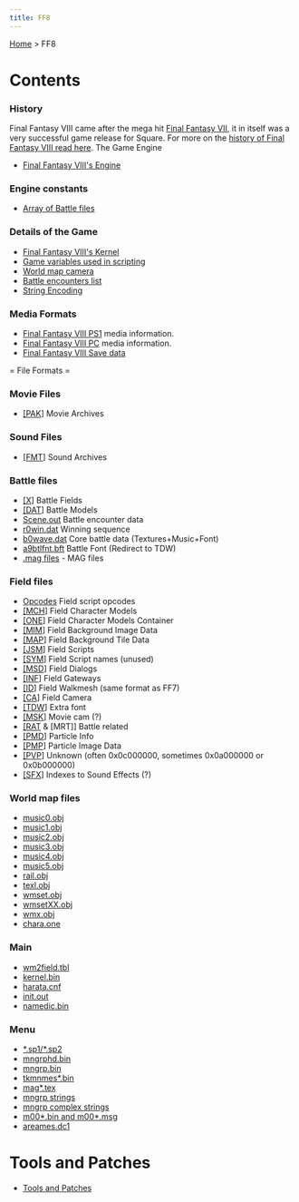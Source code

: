 ```yaml
---
title: FF8
---
```


[Home](Main%20Page.md) > FF8

# Contents

### History

Final Fantasy VIII came after the mega hit [Final Fantasy VII][], it in
itself was a very successful game release for Square. For more on the
[history of Final Fantasy VIII read here][]. The Game Engine

-   [Final Fantasy VIII's Engine][]

### Engine constants

-   [Array of Battle files][]

### Details of the Game

-   [Final Fantasy VIII's Kernel][]
-   [Game variables used in scripting][]
-   [World map camera][]
-   [Battle encounters list][]
-   [String Encoding][]

### Media Formats

-   [Final Fantasy VIII PS1][] media information.
-   [Final Fantasy VIII PC][] media information.
-   [Final Fantasy VIII Save data][]

  
= File Formats =

### Movie Files

-   [\[PAK][1]\] Movie Archives

### Sound Files

-   [\[FMT][2]\] Sound Archives

### Battle files

-   [\[X][3]\] Battle Fields
-   [\[DAT][4]\] Battle Models
-   [Scene.out][] Battle encounter data
-   [r0win.dat][] Winning sequence
-   [b0wave.dat][] Core battle data (Textures+Music+Font)
-   [a9btlfnt.bft][] Battle Font (Redirect to TDW)
-   [.mag files][] - MAG files

### Field files

-   [Opcodes][] Field script opcodes
-   [\[MCH][5]\] Field Character Models
-   [\[ONE][6]\] Field Character Models Container
-   [\[MIM][7]\] Field Background Image Data
-   [\[MAP][8]\] Field Background Tile Data
-   [\[JSM][9]\] Field Scripts
-   [\[SYM][10]\] Field Script names (unused)
-   [\[MSD][11]\] Field Dialogs
-   [\[INF][12]\] Field Gateways
-   [\[ID][13]\] Field Walkmesh (same format as FF7)
-   [\[CA][14]\] Field Camera
-   [\[TDW][a9btlfnt.bft]\] Extra font
-   [\[MSK][15]\] Movie cam (?)
-   [\[RAT][16] & \[MRT\]\] Battle related
-   [\[PMD][17]\] Particle Info
-   [\[PMP][18]\] Particle Image Data
-   [\[PVP][19]\] Unknown (often 0x0c000000, sometimes 0x0a000000 or
    0x0b000000)
-   [\[SFX][20]\] Indexes to Sound Effects (?)

### World map files

-   [music0.obj][]
-   [music1.obj][music0.obj]
-   [music2.obj][music0.obj]
-   [music3.obj][music0.obj]
-   [music4.obj][music0.obj]
-   [music5.obj][music0.obj]
-   [rail.obj][]
-   [texl.obj][]
-   [wmset.obj][]
-   [wmsetXX.obj][]
-   [wmx.obj][]
-   [chara.one][]

### Main

-   [wm2field.tbl][]
-   [kernel.bin][]
-   [harata.cnf][]
-   [init.out][]
-   [namedic.bin][]

### Menu

-   [\*.sp1/\*.sp2][]
-   [mngrphd.bin][]
-   [mngrp.bin][]
-   [tkmnmes\*.bin][]
-   [mag\*.tex][]
-   [mngrp strings][]
-   [mngrp complex strings][]
-   [m00\*.bin and m00\*.msg][]
-   [areames.dc1][]

# Tools and Patches

-   [Tools and Patches][]

  [Final Fantasy VII]: ../FF7.md "wikilink"
  [history of Final Fantasy VIII read here]: ../FF8/HistoryOf.md "wikilink"
  [Final Fantasy VIII's Engine]: ../FF8/Engine.md "wikilink"
  [Array of Battle files]: ../FF8/Engine%20const/BattleFiles.md "wikilink"
  [Final Fantasy VIII's Kernel]: ../FF8/Kernel.md "wikilink"
  [Game variables used in scripting]: ../FF8/Variables.md "wikilink"
  [World map camera]: ../FF8/Engine/WorldMapCamera.md "wikilink"
  [Battle encounters list]: ../FF8/Encounter%20Codes.md "wikilink"
  [String Encoding]: ../FF8/String%20Encoding.md "wikilink"
  [Final Fantasy VIII PS1]: ../FF8/PlaystationMedia.md "wikilink"
  [Final Fantasy VIII PC]: ../FF8/PC%20Media.md "wikilink"
  [Final Fantasy VIII Save data]: ../FF8/GameSaveFormat.md "wikilink"
  [1]: ../FF8/FileFormat%20PAK.md "wikilink"
  [2]: ../FF8/FileFormat%20FMT.md "wikilink"
  [3]: ../FF8/FileFormat%20X.md "wikilink"
  [4]: ../FF8/FileFormat%20DAT.md "wikilink"
  [Scene.out]: ../FF8/BattleStructure.md "wikilink"
  [r0win.dat]: ../FF8/FileFormat%20r0win.md "wikilink"
  [b0wave.dat]: ../FF8/FileFormat%20b0wave.md "wikilink"
  [a9btlfnt.bft]: ../FF8/FileFormat%20TDW.md "wikilink"
  [.mag files]: ../FF8/FileFormat%20magfiles.md "wikilink"
  [Opcodes]: ../FF8/Field/Script/Opcodes.md "wikilink"
  [5]: ../FF8/FileFormat%20MCH.md "wikilink"
  [6]: ../FF8/FileFormat%20ONE.md "wikilink"
  [7]: ../FF8/FileFormat%20MIM.md "wikilink"
  [8]: ../FF8/FileFormat%20MAP.md "wikilink"
  [9]: ../FF8/FileFormat%20JSM.md "wikilink"
  [10]: ../FF8/FileFormat%20SYM.md "wikilink"
  [11]: ../FF8/FileFormat%20MSD.md "wikilink"
  [12]: ../FF8/FileFormat%20INF.md "wikilink"
  [13]: ../FF7/Field/Walkmesh.md "wikilink"
  [14]: ../FF8/FileFormat%20CA.md "wikilink"
  [15]: ../FF8/FileFormat%20MSK.md "wikilink"
  [16]: ../FF8/FileFormat%20RAT%20MRT.md "wikilink"
  [17]: ../FF8/FileFormat%20PMD.md "wikilink"
  [18]: ../FF8/FileFormat%20PMP.md "wikilink"
  [19]: ../FF8/FileFormat%20PVP.md "wikilink"
  [20]: ../FF8/FileFormat%20SFX.md "wikilink"
  [music0.obj]: ../FF8/WorldMap%20music.md "wikilink"
  [rail.obj]: ../FF8/WorldMap%20rail.md "wikilink"
  [texl.obj]: ../FF8/WorldMap%20texl.md "wikilink"
  [wmset.obj]: ../FF8/WorldMap%20wmset.md "wikilink"
  [wmsetXX.obj]: ../FF8/WorldMap%20wmsetxx.md "wikilink"
  [wmx.obj]: ../FF8/WorldMap%20wmx.md "wikilink"
  [chara.one]: ../FF8/WorldMap%20charaone.md "wikilink"
  [wm2field.tbl]: ../FF8/Main%20wm2.md "wikilink"
  [kernel.bin]: ../FF8/Main%20kernel.md "wikilink"
  [harata.cnf]: ../FF8/Main%20harata.md "wikilink"
  [init.out]: ../FF8/Main%20init.md "wikilink"
  [namedic.bin]: ../FF8/Main%20namedic.md "wikilink"
  [\*.sp1/\*.sp2]: ../FF8/Menu%20sp2.md "wikilink"
  [mngrphd.bin]: ../FF8/Menu%20mngrphd%20bin.md "wikilink"
  [mngrp.bin]: ../FF8/Menu%20mngrp%20bin.md "wikilink"
  [tkmnmes\*.bin]: ../FF8/Menu%20tkmnmes.md "wikilink"
  [mag\*.tex]: ../Ff8/Menu%20mag%20textures.md "wikilink"
  [mngrp strings]: ../FF8/Menu%20mngrp%20strings%20locations.md "wikilink"
  [mngrp complex strings]: ../FF8/Menu%20mngrp%20complex%20strings.md "wikilink"
  [m00\*.bin and m00\*.msg]: ../FF8/Menu%20m000%20m004.md "wikilink"
  [areames.dc1]: ../FF8/Menu%20areames%20dc1.md "wikilink"
  [Tools and Patches]: ../FF8/Tools.md "wikilink"
